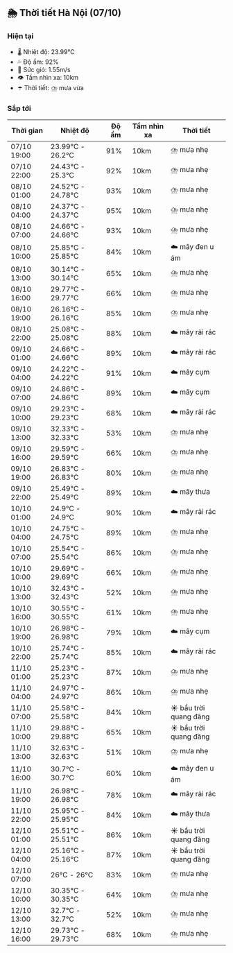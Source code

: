 ## 🌦️ Thời tiết Hà Nội (07/10)

### Hiện tại

- 🌡️ Nhiệt độ: 23.99℃
- 💦 Độ ẩm: 92%
- 💨 Sức gió: 1.55m/s
- 👁️ Tầm nhìn xa: 10km
- ☂️ Thời tiết: ⛈️ mưa vừa

### Sắp tới

| Thời gian | Nhiệt độ | Độ ẩm | Tầm nhìn xa | Thời tiết |
| --- | --- | --- | --- | --- |
| 07/10 19:00 | 23.99℃ - 26.2℃ | 91% | 10km | ⛈️ mưa nhẹ |
| 07/10 22:00 | 24.43℃ - 25.3℃ | 92% | 10km | ⛈️ mưa nhẹ |
| 08/10 01:00 | 24.52℃ - 24.78℃ | 93% | 10km | ⛈️ mưa nhẹ |
| 08/10 04:00 | 24.37℃ - 24.37℃ | 95% | 10km | ⛈️ mưa nhẹ |
| 08/10 07:00 | 24.66℃ - 24.66℃ | 93% | 10km | ⛈️ mưa nhẹ |
| 08/10 10:00 | 25.85℃ - 25.85℃ | 84% | 10km | ☁️ mây đen u ám |
| 08/10 13:00 | 30.14℃ - 30.14℃ | 65% | 10km | ⛈️ mưa nhẹ |
| 08/10 16:00 | 29.77℃ - 29.77℃ | 66% | 10km | ⛈️ mưa nhẹ |
| 08/10 19:00 | 26.16℃ - 26.16℃ | 85% | 10km | ⛈️ mưa nhẹ |
| 08/10 22:00 | 25.08℃ - 25.08℃ | 88% | 10km | ☁️ mây rải rác |
| 09/10 01:00 | 24.66℃ - 24.66℃ | 89% | 10km | ☁️ mây rải rác |
| 09/10 04:00 | 24.22℃ - 24.22℃ | 91% | 10km | ☁️ mây cụm |
| 09/10 07:00 | 24.86℃ - 24.86℃ | 89% | 10km | ☁️ mây cụm |
| 09/10 10:00 | 29.23℃ - 29.23℃ | 68% | 10km | ☁️ mây rải rác |
| 09/10 13:00 | 32.33℃ - 32.33℃ | 53% | 10km | ⛈️ mưa nhẹ |
| 09/10 16:00 | 29.59℃ - 29.59℃ | 66% | 10km | ⛈️ mưa nhẹ |
| 09/10 19:00 | 26.83℃ - 26.83℃ | 80% | 10km | ⛈️ mưa nhẹ |
| 09/10 22:00 | 25.49℃ - 25.49℃ | 89% | 10km | ☁️ mây thưa |
| 10/10 01:00 | 24.9℃ - 24.9℃ | 90% | 10km | ☁️ mây rải rác |
| 10/10 04:00 | 24.75℃ - 24.75℃ | 89% | 10km | ⛈️ mưa nhẹ |
| 10/10 07:00 | 25.54℃ - 25.54℃ | 86% | 10km | ⛈️ mưa nhẹ |
| 10/10 10:00 | 29.69℃ - 29.69℃ | 66% | 10km | ⛈️ mưa nhẹ |
| 10/10 13:00 | 32.43℃ - 32.43℃ | 52% | 10km | ⛈️ mưa nhẹ |
| 10/10 16:00 | 30.55℃ - 30.55℃ | 61% | 10km | ⛈️ mưa nhẹ |
| 10/10 19:00 | 26.98℃ - 26.98℃ | 79% | 10km | ☁️ mây cụm |
| 10/10 22:00 | 25.74℃ - 25.74℃ | 85% | 10km | ☁️ mây rải rác |
| 11/10 01:00 | 25.23℃ - 25.23℃ | 87% | 10km | ⛈️ mưa nhẹ |
| 11/10 04:00 | 24.97℃ - 24.97℃ | 86% | 10km | ⛈️ mưa nhẹ |
| 11/10 07:00 | 25.58℃ - 25.58℃ | 84% | 10km | ☀️ bầu trời quang đãng |
| 11/10 10:00 | 29.88℃ - 29.88℃ | 65% | 10km | ☀️ bầu trời quang đãng |
| 11/10 13:00 | 32.63℃ - 32.63℃ | 51% | 10km | ⛈️ mưa nhẹ |
| 11/10 16:00 | 30.7℃ - 30.7℃ | 60% | 10km | ☁️ mây đen u ám |
| 11/10 19:00 | 26.98℃ - 26.98℃ | 78% | 10km | ☁️ mây rải rác |
| 11/10 22:00 | 25.95℃ - 25.95℃ | 84% | 10km | ☁️ mây thưa |
| 12/10 01:00 | 25.51℃ - 25.51℃ | 86% | 10km | ☀️ bầu trời quang đãng |
| 12/10 04:00 | 25.16℃ - 25.16℃ | 87% | 10km | ☀️ bầu trời quang đãng |
| 12/10 07:00 | 26℃ - 26℃ | 83% | 10km | ⛈️ mưa nhẹ |
| 12/10 10:00 | 30.35℃ - 30.35℃ | 64% | 10km | ⛈️ mưa nhẹ |
| 12/10 13:00 | 32.7℃ - 32.7℃ | 52% | 10km | ⛈️ mưa nhẹ |
| 12/10 16:00 | 29.73℃ - 29.73℃ | 68% | 10km | ⛈️ mưa nhẹ |
